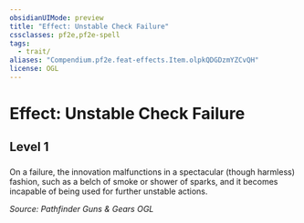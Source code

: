 ```yaml
---
obsidianUIMode: preview
title: "Effect: Unstable Check Failure"
cssclasses: pf2e,pf2e-spell
tags:
  - trait/
aliases: "Compendium.pf2e.feat-effects.Item.olpkQDGDzmYZCvQH"
license: OGL
---
```

# Effect: Unstable Check Failure
## Level 1
### 






On a failure, the innovation malfunctions in a spectacular (though harmless) fashion, such as a belch of smoke or shower of sparks, and it becomes incapable of being used for further unstable actions.

*Source: Pathfinder Guns & Gears*
*OGL*